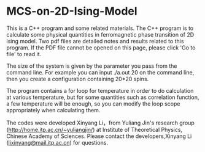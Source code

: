 # MCS-on-2D-Ising-Model
This is a C++ program and some related materials.
The C++ program is to calculate some physical quantities in ferromagnetic phase transition of 2D ising model.
Two pdf files are detailed notes and results related to this program.
If the PDF file cannot be opened on this page, please click 'Go to file' to read it.

The size of the system is given by the parameter you pass from the command line.
For example you can input ./a.out 20 on the command line,
then you create a configuration containing 20*20 spins.

The program contains a for loop for temperature in order to do calculation at various temperature,
but for some quantities such as correlation function,
a few temperature will be enough,
so you can modify the loop scope appropriately when calculating them.

The codes were developed Xinyang Li，from Yuliang Jin's research group (http://home.itp.ac.cn/~yuliangjin/) 
at Institute of Theoretical Physics, Chinese Academy of Sciences. 
Please contact the developers,Xinyang Li (lixinyang@mail.itp.ac.cn) for questions.
